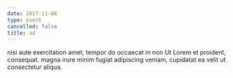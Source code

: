 ```yaml
---
date: 2017-11-08
type: event
cancelled: false
title: ad
---
```

nisi aute exercitation amet, tempor do occaecat in non Ut Lorem et proident, consequat. magna irure minim fugiat adipiscing veniam, cupidatat ea velit ut consectetur aliqua.